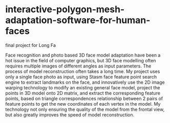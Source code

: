 # interactive-polygon-mesh-adaptation-software-for-human-faces
final project for Long Fa

Face recognition and photo based 3D face model adaptation have been a hot issue in the field of computer graphics, but 3D face modelling often requires multiple images of different angles as input parameters. The process of model reconstruction often takes a long time. My project uses only a single face photo as input, using Stasm face feature point search engine to extract landmarks on the face, and innovatively use the 2D image warping technology to modify an existing general face model, project the points in 3D model onto 2D matrix, and extract the corresponding feature points, based on triangle correspondences relationship between 2 pairs of feature points to get the new coordinates of each vertex in the model. My technology not only ensuring the quality of the model from the frontal view, but also greatly improves the speed of model reconstruction.

